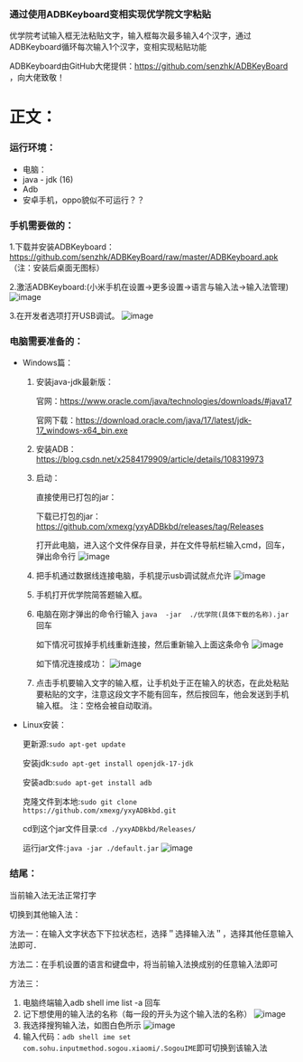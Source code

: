### 通过使用ADBKeyboard变相实现优学院文字粘贴 ###
优学院考试输入框无法粘贴文字，输入框每次最多输入4个汉字，通过ADBKeyboard循环每次输入1个汉字，变相实现粘贴功能

ADBKeyboard由GitHub大佬提供：https://github.com/senzhk/ADBKeyBoard ，向大佬致敬！

# 正文：

### 运行环境：
- 电脑：
- java - jdk (16)
- Adb
- 安卓手机，oppo貌似不可运行？？



### 手机需要做的：

  1.下载并安装ADBKeyboard：https://github.com/senzhk/ADBKeyBoard/raw/master/ADBKeyboard.apk （注：安装后桌面无图标）

  2.激活ADBKeyboard:(小米手机在设置→更多设置→语言与输入法→输入法管理)
  ![image](https://github.com/xmexg/yxyADBkbd/blob/main/files/phone_keyboard.jpg)

  3.在开发者选项打开USB调试。
  ![image](https://github.com/xmexg/yxyADBkbd/blob/main/files/phone_adb.jpg)

### 电脑需要准备的：
- Windows篇：
  1. 安装java-jdk最新版：
  
      官网：https://www.oracle.com/java/technologies/downloads/#java17
      
      官网下载：https://download.oracle.com/java/17/latest/jdk-17_windows-x64_bin.exe
  2. 安装ADB：https://blog.csdn.net/x2584179909/article/details/108319973
  4. 启动：
  
      直接使用已打包的jar：
      
        下载已打包的jar：https://github.com/xmexg/yxyADBkbd/releases/tag/Releases
        
        打开此电脑，进入这个文件保存目录，并在文件导航栏输入cmd，回车，弹出命令行
        ![image](https://github.com/xmexg/yxyADBkbd/blob/main/files/explorer_cmd.png)

   5. 把手机通过数据线连接电脑，手机提示usb调试就点允许
      ![image](https://github.com/xmexg/yxyADBkbd/blob/main/files/phone_usb.jpg)
      
   6. 手机打开优学院简答题输入框。
   
   7. 电脑在刚才弹出的命令行输入 `java  -jar  ./优学院(具体下载的名称).jar` 回车
   
      如下情况可拔掉手机线重新连接，然后重新输入上面这条命令
      ![image](https://github.com/xmexg/yxyADBkbd/blob/main/files/cannotconnect.png)
      
      如下情况连接成功：
      ![image](https://github.com/xmexg/yxyADBkbd/blob/main/files/connect.png)

   8. 点击手机要输入文字的输入框，让手机处于正在输入的状态，在此处粘贴要粘贴的文字，注意这段文字不能有回车，然后按回车，他会发送到手机输入框。
      注：空格会被自动取消。



- Linux安装：
  
  更新源:`sudo apt-get update`
  
  安装jdk:`sudo apt-get install openjdk-17-jdk` 
  
  
  安装adb:`sudo apt-get install adb`
  
  克隆文件到本地:`sudo git clone https://github.com/xmexg/yxyADBkbd.git`
  
  cd到这个jar文件目录:`cd ./yxyADBkbd/Releases/`
  
  运行jar文件:`java -jar ./default.jar`
  ![image](https://github.com/xmexg/yxyADBkbd/blob/main/files/linux_jar.png)

### 结尾：
  当前输入法无法正常打字
  
  切换到其他输入法：

  方法一：在输入文字状态下下拉状态栏，选择＂选择输入法＂，选择其他任意输入法即可．
  
  方法二：在手机设置的语言和键盘中，将当前输入法换成别的任意输入法即可
  
  方法三：
  1. 电脑终端输入adb shell ime list -a 回车    
  2. 记下想使用的输入法的名称（每一段的开头为这个输入法的名称）
   ![image](https://github.com/xmexg/yxyADBkbd/blob/main/files/imelist.png)
  3.  我选择搜狗输入法，如图白色所示
   ![image](https://github.com/xmexg/yxyADBkbd/blob/main/files/imeset.png)
  4. 输入代码：`adb shell ime set com.sohu.inputmethod.sogou.xiaomi/.SogouIME`即可切换到该输入法




